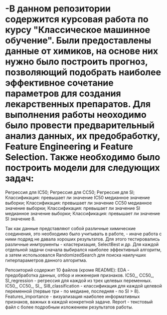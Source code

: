 # -В данном репозитории содержится курсовая работа по курсу "Классическое машинное обучение". Были предоставлены данные от химиков, на основе них нужно было построить прогноз, позволяющий подобрать наиболее эффективное сочетание параметров для создания лекарственных препаратов. Для выполнения работы неоходимо было провести предварительный анализ данных, их предобработку, Feature Engineering и Feature Selection. Также необходимо было построить модели для следующих задач:

Регрессия для IC50; Регрессия для CC50; Регрессия для SI; Классификация: превышает ли значение IC50 медианное значение выборки; Классификация: превышает ли значение CC50 медианное значение выборки; Классификация: превышает ли значение SI медианное значение выборки; Классификация: превышает ли значение SI значение 8.

Так как данные представляют собой различные химические соединения, это необходимо было учитывать в работе, - иначе работа с ними подряд не давала хороших результатов. Для этого тестировались различные инмтрументы - кластеризация, SelectBest и др. Для каждой отдельной задачи сначала выбирался наиболее эффективный алгоритм, а затем использовался RandomizedSearch для поиска наилучших гиперпараметров данного алгоритма.

Репозиторий содержит 10 файлов (кроме README): EDA - предобработка данных, отбор и инженерия признаков. IC50_, CC50_, SI_regression - регрессия для каждой из трех целевых переменных. IC50_, CC50_, SI_, SI8_classification - классификация для каждой целевой переменной (первые три - по медиане, последняя - по SI > 8). Features_importance - визуализация наиболее информативных признаков, важных в каждой конкретной задаче. Report - текстовый файл с более подробным изложением результатов работы.
